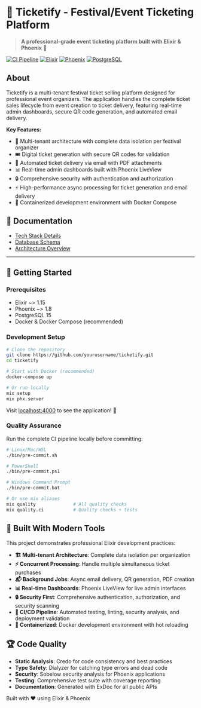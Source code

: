 # 🎫 Ticketify - Festival/Event Ticketing Platform

> **A professional-grade event ticketing platform built with Elixir & Phoenix** 🚀

[![CI Pipeline](https://github.com/yourusername/ticketify/workflows/Ticketify%20CI/badge.svg)](https://github.com/yourusername/ticketify/actions)
[![Elixir](https://img.shields.io/badge/Elixir-%234B275F.svg?style=for-the-badge&logo=elixir&logoColor=white)](https://elixir-lang.org/)
[![Phoenix](https://img.shields.io/badge/Phoenix-%23FD4F00.svg?style=for-the-badge&logo=phoenixframework&logoColor=white)](https://phoenixframework.org/)
[![PostgreSQL](https://img.shields.io/badge/PostgreSQL-%23316192.svg?style=for-the-badge&logo=postgresql&logoColor=white)](https://postgresql.org/)

## About

Ticketify is a multi-tenant festival ticket selling platform designed for professional event organizers. The application handles the complete ticket sales lifecycle from event creation to ticket delivery, featuring real-time admin dashboards, secure QR code generation, and automated email delivery.

**Key Features:**
- 🎪 Multi-tenant architecture with complete data isolation per festival organizer
- 🎟️ Digital ticket generation with secure QR codes for validation  
- 📧 Automated ticket delivery via email with PDF attachments
- 📊 Real-time admin dashboards built with Phoenix LiveView
- 🔒 Comprehensive security with authentication and authorization
- ⚡ High-performance async processing for ticket generation and email delivery
- 🐳 Containerized development environment with Docker Compose

## 📌 Documentation

- [Tech Stack Details](docs/tech_stack.md)
- [Database Schema](docs/database_schema.md) 
- [Architecture Overview](docs/architecture.md)

---

## 🚀 Getting Started

### Prerequisites
- Elixir ~> 1.15
- Phoenix ~> 1.8
- PostgreSQL 15
- Docker & Docker Compose (recommended)

### Development Setup

```bash
# Clone the repository
git clone https://github.com/yourusername/ticketify.git
cd ticketify

# Start with Docker (recommended)
docker-compose up

# Or run locally
mix setup
mix phx.server
```

Visit [localhost:4000](http://localhost:4000) to see the application! 🎉

### Quality Assurance

Run the complete CI pipeline locally before committing:

```bash
# Linux/Mac/WSL
./bin/pre-commit.sh

# PowerShell
./bin/pre-commit.ps1

# Windows Command Prompt
./bin/pre-commit.bat

# Or use mix aliases
mix quality              # All quality checks
mix quality.ci           # Quality checks + tests
```

## 🔧 Built With Modern Tools

This project demonstrates professional Elixir development practices:

- **🏗️ Multi-tenant Architecture**: Complete data isolation per organization
- **⚡ Concurrent Processing**: Handle multiple simultaneous ticket purchases
- **📬 Background Jobs**: Async email delivery, QR generation, PDF creation  
- **📊 Real-time Dashboards**: Phoenix LiveView for live admin interfaces
- **🔒 Security First**: Comprehensive authentication, authorization, and security scanning
- **🚀 CI/CD Pipeline**: Automated testing, linting, security analysis, and deployment validation
- **🐳 Containerized**: Docker development environment with hot reloading

## 🏆 Code Quality

- **Static Analysis**: Credo for code consistency and best practices
- **Type Safety**: Dialyzer for catching type errors and dead code
- **Security**: Sobelow security analysis for Phoenix applications  
- **Testing**: Comprehensive test suite with coverage reporting
- **Documentation**: Generated with ExDoc for all public APIs

Built with ❤️ using Elixir & Phoenix
